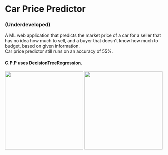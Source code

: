 # Car Price Predictor 
### (Underdeveloped)
A ML web application that predicts the market price of a car for a seller that has no idea how much to sell, and a buyer that doesn't know how much to budget, based on given information. 
<br/>Car price predictor still runs on an accuracy of 55%.

#### C.P.P uses DecisionTreeRegression. 

<p align="">
  <img align="" src="https://github.com/RitcheyDevs/car_price_predictor/blob/master/assets/localhost_cpp_(iPhone%206_7_8%20Plus)%20(2).png" width="250"/>
  <img align="" src="https://github.com/RitcheyDevs/car_price_predictor/blob/master/assets/localhost_cpp_output.php_price%3D13000000(iPhone%206_7_8%20Plus).png" width="250"/>
</p>
